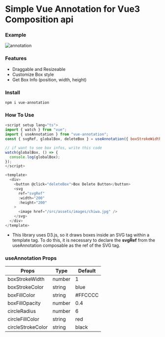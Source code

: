 # Simple Vue Annotation for Vue3 Composition api

### Example

![annotation](https://github.com/JeonChangMin15/vue-annotation/assets/89255072/fdea21da-ea02-4ac2-951e-71078f7c3bd0)

### Features

- Draggable and Resizeable
- Customize Box style
- Get Box Info (position, width, height)

### Install

```
npm i vue-annotation
```

### How To Use

```javascript
<script setup lang="ts">
import { watch } from "vue";
import { useAnnotation } from "vue-annotation";
const { svgRef, globalBox, deleteBox } = useAnnotation({ boxStrokeWidth: 2 });

// if want to see box infos, write this code
watch(globalBox, () => {
  console.log(globalBox);
});
</script>

<template>
  <div>
    <button @click="deleteBox">Box Delete Button</button>
    <svg
      ref="svgRef"
      :width="200"
      :height="200"
    >
      <image href="/src/assets/images/chiwa.jpg" />
    </svg>
  </div>
</template>
```

- This library uses D3.js, so it draws boxes inside an SVG tag within a template tag. To do this, it is necessary to declare the **svgRef** from the useAnnotation composable as the ref of the SVG tag.

### useAnnotation Props

| Props             | Type   | Default |
| ----------------- | ------ | ------- |
| boxStrokeWidth    | number | 1       |
| boxStrokeColor    | string | blue    |
| boxFillColor      | string | #FFCCCC |
| boxFillOpacity    | number | 0.4     |
| circleRadius      | number | 6       |
| circleFillColor   | string | red     |
| circleStrokeColor | string | black   |
